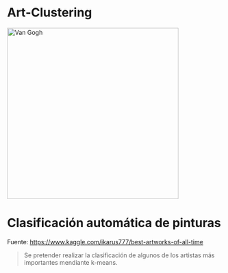 # Art-Clustering

<img src='https://imagenes.20minutos.es/files/article_amp/uploads/2015/09/24/192629.jpg' alt='Van Gogh' width="400">

**<h1> Clasificación automática de pinturas </h1>**

Fuente: https://www.kaggle.com/ikarus777/best-artworks-of-all-time

> Se pretender realizar la clasificación de algunos de los artistas más importantes mendiante k-means.
